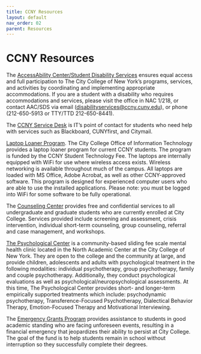```yaml
---
title: CCNY Resources
layout: default
nav_order: 02
parent: Resources
---
```


# CCNY Resources
The [AccessAbility Center/Student Disability Services](https://www.ccny.cuny.edu/accessability) ensures equal access and full participation to The City College of New York’s programs, services, and activities by coordinating and implementing appropriate accommodations. If you are a student with a disability who requires accommodations and services, please visit the office in NAC 1/218, or contact AAC/SDS via email (disabilityservices@ccny.cuny.edu), or phone (212-650-5913 or TTY/TTD 212-650-8441).      

The [CCNY Service Desk](https://www.ccny.cuny.edu/it/help) is IT’s point of contact for students who need help with services such as Blackboard, CUNYfirst, and Citymail.   

[Laptop Loaner Program](https://portal.ccny.cuny.edu/depts/oit/cuny_loaner/login.php). The City College Office of Information Technology provides a laptop loaner program for current CCNY students. The program is funded by the CCNY Student Technology Fee. The laptops are internally equipped with WiFi for use where wireless access exists. Wireless networking is available throughout much of the campus. All laptops are loaded with MS Office, Adobe Acrobat, as well as other CCNY-approved software. This program is designed for experienced computer users who are able to use the installed applications. Please note: you must be logged into WiFi for some software to be fully operational.   

The [Counseling Center](https://www.ccny.cuny.edu/counseling) provides free and confidential services to all undergraduate and graduate students who are currently enrolled at City College. Services provided include screening and assessment, crisis intervention, individual short-term counseling, group counseling, referral and case management, and workshops.   

[The Psychological Center](https://www.thepsychologicalcenter.org/) is a community-based sliding fee scale mental health clinic located in the North Academic Center at the City College of New York. They are open to the college and the community at large, and provide children, adolescents and adults with psychological treatment in the following modalities: individual psychotherapy, group psychotherapy, family and couple psychotherapy. Additionally, they conduct psychological evaluations as well as psychological/neuropsychological assessments. At this time, The Psychological Center provides short- and longer-term empirically supported  treatments which include: psychodynamic psychotherapy, Transference-Focused Psychotherapy, Dialectical Behavior Therapy, Emotion-Focused Therapy and Motivational Interviewing.   

The [Emergency Grants Program](https://www.ccny.cuny.edu/health-wellness/emergency-grants-program) provides assistance to students in good academic standing who are facing unforeseen events, resulting in a financial emergency that jeopardizes their ability to persist at City College. The goal of the fund is to help students remain in school without interruption so they successfully complete their degrees.   
